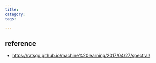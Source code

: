 ```yaml
---
title:
category:
tags: 

---
```



## reference 

- <https://ratsgo.github.io/machine%20learning/2017/04/27/spectral/>